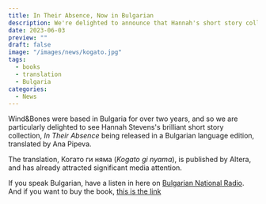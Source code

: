 ```yaml
---
title: In Their Absence, Now in Bulgarian
description: We're delighted to announce that Hannah's short story collection is now available in Bulgarian.
date: 2023-06-03
preview: ""
draft: false
image: "/images/news/kogato.jpg"
tags:
  - books
  - translation
  - Bulgaria
categories:
  - News
---
```

Wind&Bones were based in Bulgaria for over two years, and so we are particularly delighted to see Hannah Stevens's brilliant short story collection, *In Their Absence* being released in a Bulgarian language edition, translated by Ana Pipeva.

The translation, Когато ги няма (*Kogato gi nyama*), is published by Altera, and has already attracted significant media attention.  

If you speak Bulgarian, have a listen in here on [Bulgarian National Radio](https://bnr.bg/post/101834399). And if you want to buy the book, [this is the link](https://m.helikon.bg/240094-%D0%9A%D0%BE%D0%B3%D0%B0%D1%82%D0%BE-%D0%B3%D0%B8-%D0%BD%D1%8F%D0%BC%D0%B0.html)